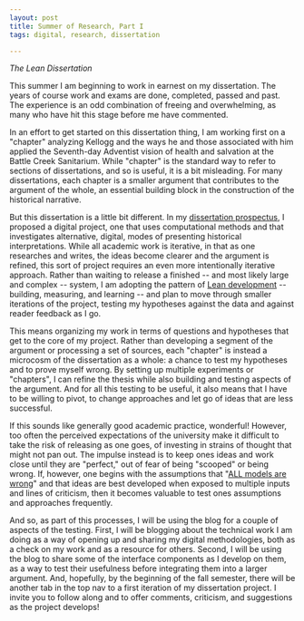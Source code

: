 ```yaml
---
layout: post
title: Summer of Research, Part I
tags: digital, research, dissertation

---
```

*The Lean Dissertation*

This summer I am beginning to work in earnest on my dissertation. The years of course work and exams are done, completed, passed and past. The experience is an odd combination of freeing and overwhelming, as many who have hit this stage before me have commented.

In an effort to get started on this dissertation thing, I am working first on a "chapter" analyzing Kellogg and the ways he and those associated with him applied the Seventh-day Adventist vision of health and salvation at the Battle Creek Sanitarium. While "chapter" is the standard way to refer to sections of dissertations, and so is useful, it is a bit misleading. For many dissertations, each chapter is a smaller argument that contributes to the argument of the whole, an essential building block in the construction of the historical narrative.

But this dissertation is a little bit different. In my [dissertation prospectus](https://dl.dropboxusercontent.com/u/11042846/Wieringa_Prospectus.pdf), I proposed a digital project, one that uses computational methods and that investigates alternative, digital, modes of presenting historical interpretations. While all academic work is iterative, in that as one researches and writes, the ideas become clearer and the argument is refined, this sort of project requires an even more intentionally iterative approach. Rather than waiting to release a finished -- and most likely large and complex -- system, I am adopting the pattern of [Lean development](http://theleanstartup.com/principles) -- building, measuring, and learning -- and plan to move through smaller iterations of the project, testing my hypotheses against the data and against reader feedback as I go.

This means organizing my work in terms of questions and hypotheses that get to the core of my project. Rather than developing a segment of the argument or processing a set of sources, each "chapter" is instead a microcosm of the dissertation as a whole: a chance to test my hypotheses and to prove myself wrong. By setting up multiple experiments or "chapters", I can refine the thesis while also building and testing aspects of the argument. And for all this testing to be useful, it also means that I have to be willing to pivot, to change approaches and let go of ideas that are less successful.

If this sounds like generally good academic practice, wonderful! However, too often the perceived expectations of the university make it difficult to take the risk of releasing as one goes, of investing in strains of thought that might not pan out. The impulse instead is to keep ones ideas and work close until they are "perfect," out of fear of being "scooped" or being wrong. If, however, one begins with the assumptions that "[ALL models are wrong](http://jerielizabeth.github.io/blog/2014/06/12/lessons-from-dhsi.html)" and that ideas are best developed when exposed to multiple inputs and lines of criticism, then it becomes valuable to test ones assumptions and approaches frequently.

And so, as part of this processes, I will be using the blog for a couple of aspects of the testing. First, I will be blogging about the technical work I am doing as a way of opening up and sharing my digital methodologies, both as a check on my work and as a resource for others. Second, I will be using the blog to share some of the interface components as I develop on them, as a way to test their usefulness before integrating them into a larger argument. And, hopefully, by the beginning of the fall semester, there will be another tab in the top nav to a first iteration of my dissertation project. I invite you to follow along and to offer comments, criticism, and suggestions as the project develops!


